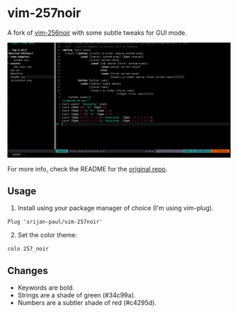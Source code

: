 # vim-257noir

A fork of [vim-256noir](https://github.com/andreasvc/vim-256noir) with some subtle tweaks for GUI mode.

![screenshot](./screenshot.png)

For more info, check the README for the [original repo](https://github.com/andreasvc/vim-256noir).

## Usage
1. Install using your package manager of choice (I'm using vim-plug).
```vim
Plug 'srijan-paul/vim-257noir'
```
2. Set the color theme:
```vim
colo 257_noir
```

## Changes
- Keywords are bold.
- Strings are a shade of green (#34c99a).
- Numbers are a subtler shade of red (#c4295d).
